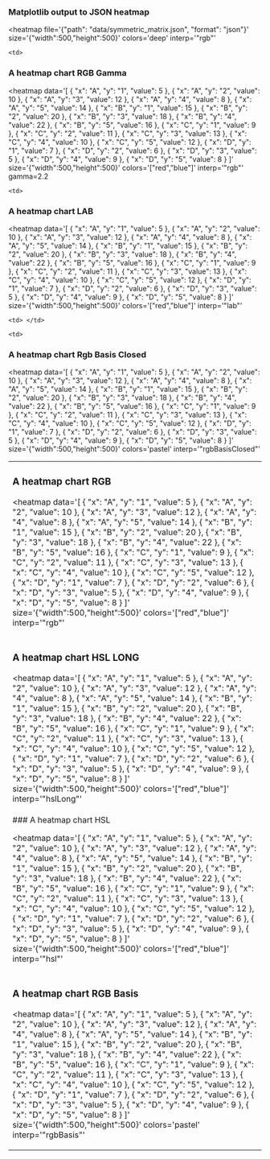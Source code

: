 ### Matplotlib output to JSON heatmap

<heatmap
 file='{"path": "data/symmetric_matrix.json", "format": "json"}'
size='{"width":500,"height":500}'
colors='deep'
interp='"rgb"'
> </heatmap>








<table>
  <tr>
    <td>

### A heatmap chart RGB

<heatmap
data='[
{ "x": "A", "y": "1", "value": 5 },
{ "x": "A", "y": "2", "value": 10 },
{ "x": "A", "y": "3", "value": 12 },
{ "x": "A", "y": "4", "value": 8 },
{ "x": "A", "y": "5", "value": 14 },
{ "x": "B", "y": "1", "value": 15 },
{ "x": "B", "y": "2", "value": 20 },
{ "x": "B", "y": "3", "value": 18 },
{ "x": "B", "y": "4", "value": 22 },
{ "x": "B", "y": "5", "value": 16 },
{ "x": "C", "y": "1", "value": 9 },
{ "x": "C", "y": "2", "value": 11 },
{ "x": "C", "y": "3", "value": 13 },
{ "x": "C", "y": "4", "value": 10 },
{ "x": "C", "y": "5", "value": 12 },
{ "x": "D", "y": "1", "value": 7 },
{ "x": "D", "y": "2", "value": 6 },
{ "x": "D", "y": "3", "value": 5 },
{ "x": "D", "y": "4", "value": 9 },
{ "x": "D", "y": "5", "value": 8 }
]'
size='{"width":500,"height":500}'
colors='["red","blue"]'
interp='"rgb"'

> </heatmap></td>

    <td>

### A heatmap chart RGB Gamma

<heatmap
data='[
{ "x": "A", "y": "1", "value": 5 },
{ "x": "A", "y": "2", "value": 10 },
{ "x": "A", "y": "3", "value": 12 },
{ "x": "A", "y": "4", "value": 8 },
{ "x": "A", "y": "5", "value": 14 },
{ "x": "B", "y": "1", "value": 15 },
{ "x": "B", "y": "2", "value": 20 },
{ "x": "B", "y": "3", "value": 18 },
{ "x": "B", "y": "4", "value": 22 },
{ "x": "B", "y": "5", "value": 16 },
{ "x": "C", "y": "1", "value": 9 },
{ "x": "C", "y": "2", "value": 11 },
{ "x": "C", "y": "3", "value": 13 },
{ "x": "C", "y": "4", "value": 10 },
{ "x": "C", "y": "5", "value": 12 },
{ "x": "D", "y": "1", "value": 7 },
{ "x": "D", "y": "2", "value": 6 },
{ "x": "D", "y": "3", "value": 5 },
{ "x": "D", "y": "4", "value": 9 },
{ "x": "D", "y": "5", "value": 8 }
]'
size='{"width":500,"height":500}'
colors='["red","blue"]'
interp='"rgb"'
gamma=2.2

> </heatmap></td>

  </tr>


   <tr>
    <td>

### A heatmap chart HSL LONG

<heatmap
data='[
{ "x": "A", "y": "1", "value": 5 },
{ "x": "A", "y": "2", "value": 10 },
{ "x": "A", "y": "3", "value": 12 },
{ "x": "A", "y": "4", "value": 8 },
{ "x": "A", "y": "5", "value": 14 },
{ "x": "B", "y": "1", "value": 15 },
{ "x": "B", "y": "2", "value": 20 },
{ "x": "B", "y": "3", "value": 18 },
{ "x": "B", "y": "4", "value": 22 },
{ "x": "B", "y": "5", "value": 16 },
{ "x": "C", "y": "1", "value": 9 },
{ "x": "C", "y": "2", "value": 11 },
{ "x": "C", "y": "3", "value": 13 },
{ "x": "C", "y": "4", "value": 10 },
{ "x": "C", "y": "5", "value": 12 },
{ "x": "D", "y": "1", "value": 7 },
{ "x": "D", "y": "2", "value": 6 },
{ "x": "D", "y": "3", "value": 5 },
{ "x": "D", "y": "4", "value": 9 },
{ "x": "D", "y": "5", "value": 8 }
]'
size='{"width":500,"height":500}'
colors='["red","blue"]'
interp='"hslLong"'

> </heatmap> </td>

    <td>

### A heatmap chart LAB

<heatmap
data='[
{ "x": "A", "y": "1", "value": 5 },
{ "x": "A", "y": "2", "value": 10 },
{ "x": "A", "y": "3", "value": 12 },
{ "x": "A", "y": "4", "value": 8 },
{ "x": "A", "y": "5", "value": 14 },
{ "x": "B", "y": "1", "value": 15 },
{ "x": "B", "y": "2", "value": 20 },
{ "x": "B", "y": "3", "value": 18 },
{ "x": "B", "y": "4", "value": 22 },
{ "x": "B", "y": "5", "value": 16 },
{ "x": "C", "y": "1", "value": 9 },
{ "x": "C", "y": "2", "value": 11 },
{ "x": "C", "y": "3", "value": 13 },
{ "x": "C", "y": "4", "value": 10 },
{ "x": "C", "y": "5", "value": 12 },
{ "x": "D", "y": "1", "value": 7 },
{ "x": "D", "y": "2", "value": 6 },
{ "x": "D", "y": "3", "value": 5 },
{ "x": "D", "y": "4", "value": 9 },
{ "x": "D", "y": "5", "value": 8 }
]'
size='{"width":500,"height":500}'
colors='["red","blue"]'
interp='"lab"'

> </heatmap> </td>

  </tr>


  <tr>
    <td>
### A heatmap chart HSL

<heatmap
data='[
{ "x": "A", "y": "1", "value": 5 },
{ "x": "A", "y": "2", "value": 10 },
{ "x": "A", "y": "3", "value": 12 },
{ "x": "A", "y": "4", "value": 8 },
{ "x": "A", "y": "5", "value": 14 },
{ "x": "B", "y": "1", "value": 15 },
{ "x": "B", "y": "2", "value": 20 },
{ "x": "B", "y": "3", "value": 18 },
{ "x": "B", "y": "4", "value": 22 },
{ "x": "B", "y": "5", "value": 16 },
{ "x": "C", "y": "1", "value": 9 },
{ "x": "C", "y": "2", "value": 11 },
{ "x": "C", "y": "3", "value": 13 },
{ "x": "C", "y": "4", "value": 10 },
{ "x": "C", "y": "5", "value": 12 },
{ "x": "D", "y": "1", "value": 7 },
{ "x": "D", "y": "2", "value": 6 },
{ "x": "D", "y": "3", "value": 5 },
{ "x": "D", "y": "4", "value": 9 },
{ "x": "D", "y": "5", "value": 8 }
]'
size='{"width":500,"height":500}'
colors='["red","blue"]'
interp='"hsl"'

> </heatmap> </td>

    <td> </td>

  </tr>


  <tr>
    <td>

### A heatmap chart RGB Basis

<heatmap
data='[
{ "x": "A", "y": "1", "value": 5 },
{ "x": "A", "y": "2", "value": 10 },
{ "x": "A", "y": "3", "value": 12 },
{ "x": "A", "y": "4", "value": 8 },
{ "x": "A", "y": "5", "value": 14 },
{ "x": "B", "y": "1", "value": 15 },
{ "x": "B", "y": "2", "value": 20 },
{ "x": "B", "y": "3", "value": 18 },
{ "x": "B", "y": "4", "value": 22 },
{ "x": "B", "y": "5", "value": 16 },
{ "x": "C", "y": "1", "value": 9 },
{ "x": "C", "y": "2", "value": 11 },
{ "x": "C", "y": "3", "value": 13 },
{ "x": "C", "y": "4", "value": 10 },
{ "x": "C", "y": "5", "value": 12 },
{ "x": "D", "y": "1", "value": 7 },
{ "x": "D", "y": "2", "value": 6 },
{ "x": "D", "y": "3", "value": 5 },
{ "x": "D", "y": "4", "value": 9 },
{ "x": "D", "y": "5", "value": 8 }
]'
size='{"width":500,"height":500}'
colors='pastel'
interp='"rgbBasis"'

> </heatmap></td>

    <td>

### A heatmap chart Rgb Basis Closed

<heatmap
data='[
{ "x": "A", "y": "1", "value": 5 },
{ "x": "A", "y": "2", "value": 10 },
{ "x": "A", "y": "3", "value": 12 },
{ "x": "A", "y": "4", "value": 8 },
{ "x": "A", "y": "5", "value": 14 },
{ "x": "B", "y": "1", "value": 15 },
{ "x": "B", "y": "2", "value": 20 },
{ "x": "B", "y": "3", "value": 18 },
{ "x": "B", "y": "4", "value": 22 },
{ "x": "B", "y": "5", "value": 16 },
{ "x": "C", "y": "1", "value": 9 },
{ "x": "C", "y": "2", "value": 11 },
{ "x": "C", "y": "3", "value": 13 },
{ "x": "C", "y": "4", "value": 10 },
{ "x": "C", "y": "5", "value": 12 },
{ "x": "D", "y": "1", "value": 7 },
{ "x": "D", "y": "2", "value": 6 },
{ "x": "D", "y": "3", "value": 5 },
{ "x": "D", "y": "4", "value": 9 },
{ "x": "D", "y": "5", "value": 8 }
]'
size='{"width":500,"height":500}'
colors='pastel'
interp='"rgbBasisClosed"'

> </heatmap></td>

  </tr>


</table>
